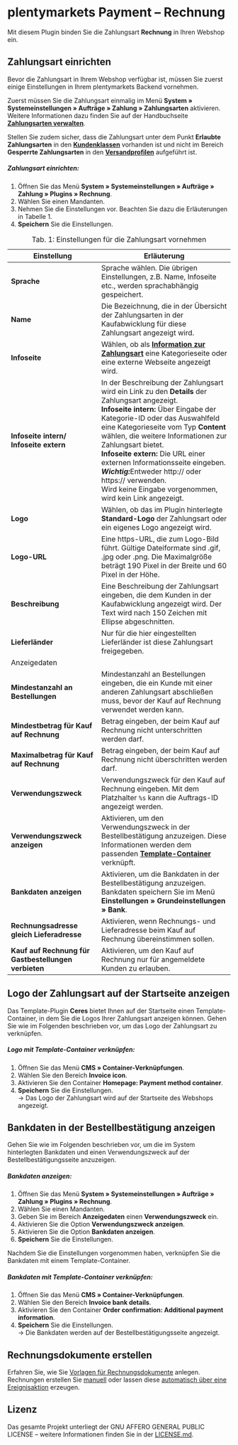 # plentymarkets Payment – Rechnung

Mit diesem Plugin binden Sie die Zahlungsart **Rechnung** in Ihren Webshop ein.

## Zahlungsart einrichten

Bevor die Zahlungsart in Ihrem Webshop verfügbar ist, müssen Sie zuerst einige Einstellungen in Ihrem plentymarkets Backend vornehmen.

Zuerst müssen Sie die Zahlungsart einmalig im Menü **System » Systemeinstellungen » Aufträge » Zahlung » Zahlungsarten** aktivieren. Weitere Informationen dazu finden Sie auf der Handbuchseite <strong><a href="https://knowledge.plentymarkets.com/payment/zahlungsarten-verwalten#20" target="_blank">Zahlungsarten verwalten</a></strong>.

Stellen Sie zudem sicher, dass die Zahlungsart unter dem Punkt **Erlaubte Zahlungsarten** in den <strong><a href="https://knowledge.plentymarkets.com/crm/kontakte-verwalten#15" target="_blank">Kundenklassen</a></strong> vorhanden ist und nicht im Bereich **Gesperrte Zahlungsarten** in den <strong><a href="https://knowledge.plentymarkets.com/auftragsabwicklung/fulfillment/versand-vorbereiten#1000" target="_blank">Versandprofilen</a></strong> aufgeführt ist.

##### Zahlungsart einrichten:

1. Öffnen Sie das Menü **System&nbsp;» Systemeinstellungen » Aufträge&nbsp;» Zahlung » Plugins » Rechnung**.
2. Wählen Sie einen Mandanten.
3. Nehmen Sie die Einstellungen vor. Beachten Sie dazu die Erläuterungen in Tabelle 1.
4. **Speichern** Sie die Einstellungen.

<table>
<caption>Tab. 1: Einstellungen für die Zahlungsart vornehmen</caption>
	<thead>
		<th>
			Einstellung
		</th>
		<th>
			Erläuterung
		</th>
	</thead>
	<tbody>
        <tr>
			<td>
				<b>Sprache</b>
			</td>
			<td>
				Sprache wählen. Die übrigen Einstellungen, z.B. Name, Infoseite etc., werden sprachabhängig gespeichert.
			</td>
		</tr>
        <tr>
			<td>
				<b>Name</b>
			</td>
			<td>
				Die Bezeichnung, die in der Übersicht der Zahlungsarten in der Kaufabwicklung für diese Zahlungsart angezeigt wird.
			</td>
		</tr>
		<tr>
			<td>
				<b>Infoseite</b>
			</td>
			<td>Wählen, ob als <a href="https://knowledge.plentymarkets.com/auftragsabwicklung/payment/bankdaten-verwalten#40"><strong>Information zur Zahlungsart</strong></a> eine Kategorieseite oder eine externe Webseite angezeigt wird.
			</td>
		</tr>
		<tr>
			<td>
				<b>Infoseite intern/<br />Infoseite extern</b>
			</td>
			<td>In der Beschreibung der Zahlungsart wird ein Link zu den <strong>Details</strong> der Zahlungsart angezeigt.<br /><strong>Infoseite intern:</strong> Über Eingabe der Kategorie-ID oder das Auswahlfeld eine Kategorieseite vom Typ <strong>Content</strong> wählen, die weitere Informationen zur Zahlungsart bietet.<br /><strong>Infoseite extern:</strong> Die URL einer externen Informationsseite eingeben. <strong><i>Wichtig:</i></strong>Entweder http:// oder https:// verwenden.<br />Wird keine Eingabe vorgenommen, wird kein Link angezeigt.
			</td>
        <tr>
			<td>
				<b>Logo</b>
			</td>
			<td>
			Wählen, ob das im Plugin hinterlegte <strong>Standard-Logo</strong> der Zahlungsart oder ein eigenes Logo angezeigt wird.
			</td>
		</tr>
        <tr>
			<td>
				<b>Logo-URL</b>
			</td>
			<td>
			Eine https-URL, die zum Logo-Bild führt. Gültige Dateiformate sind .gif, .jpg oder .png. Die Maximalgröße beträgt 190 Pixel in der Breite und 60 Pixel in der Höhe.
			</td>
		</tr>
		<tr>
			<td>
				<b>Beschreibung</b>
			</td>
			<td>
				Eine Beschreibung der Zahlungsart eingeben, die dem Kunden in der Kaufabwicklung angezeigt wird. Der Text wird nach 150 Zeichen mit Ellipse abgeschnitten.
			</td>
		</tr>
		<tr>
			<td>
				<b>Lieferländer</b>
			</td>
			<td>
				Nur für die hier eingestellten Lieferländer ist diese Zahlungsart freigegeben.
			</td>
		</tr>
		<tr>
			<td colspan="2" class="th">Anzeigedaten</td>  
		</tr>
		<tr>
			<td>
				<b>Mindestanzahl an Bestellungen</b>
			</td>  
			<td>
Mindestanzahl an Bestellungen eingeben, die ein Kunde mit einer anderen Zahlungsart abschließen muss, bevor der Kauf auf Rechnung verwendet werden kann.
			</td>
		</tr>
		<tr>
			<td>
				<b>Mindestbetrag für Kauf auf Rechnung</b>
			</td>  
			<td>
			Betrag eingeben, der beim Kauf auf Rechnung nicht unterschritten werden darf.
			</td>
		</tr>
		<tr>
			<td>
				<b>Maximalbetrag für Kauf auf Rechnung</b>
			</td>  
			<td>
			Betrag eingeben, der beim Kauf auf Rechnung nicht überschritten werden darf.
			</td>
		</tr>
		<tr>
			<td>
				<b>Verwendungszweck</b>
			</td>  
			<td>
			Verwendungszweck für den Kauf auf Rechnung eingeben. Mit dem Platzhalter <code>%s</code> kann die Auftrags-ID angezeigt werden.
			</td>
		</tr>
		<tr>
			<td>
				<b>Verwendungszweck anzeigen</b>
			</td>  
			<td>
			Aktivieren, um den Verwendungszweck in der Bestellbestätigung anzuzeigen. Diese Informationen werden dem passenden <a href="#10."><strong>Template-Container</strong></a> verknüpft.
			</td>
		</tr>
		<tr>
			<td>
				<b>Bankdaten anzeigen</b>
			</td>  
			<td>
			Aktivieren, um die Bankdaten in der Bestellbestätigung anzuzeigen. Bankdaten speichern Sie im Menü <strong>Einstellungen » Grundeinstellungen » Bank</strong>.
			</td>
		</tr>
		<tr>
			<td>
				<b>Rechnungsadresse gleich Lieferadresse</b>
			</td>  
			<td>
			Aktivieren, wenn Rechnungs- und Lieferadresse beim Kauf auf Rechnung übereinstimmen sollen.
			</td>
		</tr>
		<tr>
			<td>
				<b>Kauf auf Rechnung für Gastbestellungen verbieten</b>
			</td>  
			<td>
			Aktivieren, um den Kauf auf Rechnung nur für angemeldete Kunden zu erlauben.
			</td>
		</tr>
	</tbody>
</table>

## Logo der Zahlungsart auf der Startseite anzeigen

Das Template-Plugin **Ceres** bietet Ihnen auf der Startseite einen Template-Container, in dem Sie die Logos Ihrer Zahlungsart anzeigen können. Gehen Sie wie im Folgenden beschrieben vor, um das Logo der Zahlungsart zu verknüpfen.

##### Logo mit Template-Container verknüpfen:

1. Öffnen Sie das Menü **CMS » Container-Verknüpfungen**.
2. Wählen Sie den Bereich **Invoice icon**.
3. Aktivieren Sie den Container **Homepage: Payment method container**.
4. **Speichern** Sie die Einstellungen.<br />→ Das Logo der Zahlungsart wird auf der Startseite des Webshops angezeigt.

## Bankdaten in der Bestellbestätigung anzeigen <a id="10." name="10."></a>

Gehen Sie wie im Folgenden beschrieben vor, um die im System hinterlegten Bankdaten und einen Verwendungszweck auf der Bestellbestätigungsseite anzuzeigen.

##### Bankdaten anzeigen:

1. Öffnen Sie das Menü **System&nbsp;» Systemeinstellungen » Aufträge&nbsp;» Zahlung » Plugins » Rechnung**.
2. Wählen Sie einen Mandanten.
3. Geben Sie im Bereich **Anzeigedaten** einen **Verwendungszweck** ein.
4. Aktivieren Sie die Option **Verwendungszweck anzeigen**.
5. Aktivieren Sie die Option **Bankdaten anzeigen**.
6. **Speichern** Sie die Einstellungen.

Nachdem Sie die Einstellungen vorgenommen haben, verknüpfen Sie die Bankdaten mit einem Template-Container.

##### Bankdaten mit Template-Container verknüpfen:

1. Öffnen Sie das Menü **CMS » Container-Verknüpfungen**.
2. Wählen Sie den Bereich **Invoice bank details**.
3. Aktivieren Sie den Container **Order confirmation: Additional payment information**.
4. **Speichern** Sie die Einstellungen.<br />→ Die Bankdaten werden auf der Bestellbestätigungsseite angezeigt.

## Rechnungsdokumente erstellen

Erfahren Sie, wie Sie [Vorlagen für Rechnungsdokumente](https://www.plentymarkets.eu/handbuch/mandant-shop/standard/dokumente/rechnung/#2-2) anlegen. Rechnungen erstellen Sie [manuell](https://www.plentymarkets.eu/handbuch/mandant-shop/standard/dokumente/rechnung/#3-1) oder lassen diese [automatisch über eine Ereignisaktion](https://www.plentymarkets.eu/handbuch/mandant-shop/standard/dokumente/rechnung/#3-2) erzeugen.

## Lizenz

Das gesamte Projekt unterliegt der GNU AFFERO GENERAL PUBLIC LICENSE – weitere Informationen finden Sie in der [LICENSE.md](https://github.com/plentymarkets/plugin-payment-invoice/blob/master/LICENSE.md).
